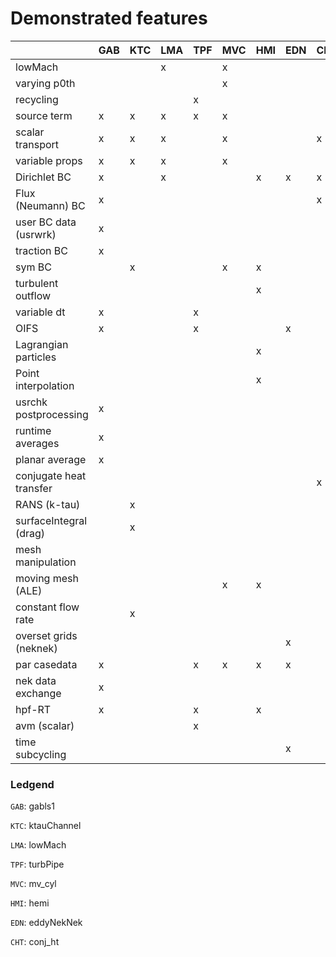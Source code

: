 # Demonstrated features 


|                         | GAB | KTC | LMA | TPF | MVC | HMI | EDN | CHT |
|-------------------------|-----|-----|-----|-----|-----|-----|-----|-----|
| lowMach                 |     |     |  x  |     |  x  |     |     |     |
| varying p0th            |     |     |     |     |  x  |     |     |     |
| recycling               |     |     |     |  x  |     |     |     |     |
| source term             |  x  |  x  |  x  |  x  |  x  |     |     |     |
| scalar transport        |  x  |  x  |  x  |     |  x  |     |     |  x  |
| variable props          |  x  |  x  |  x  |     |  x  |     |     |     |
| Dirichlet BC            |  x  |     |  x  |     |     |  x  |  x  |  x  |
| Flux (Neumann) BC       |  x  |     |     |     |     |     |     |  x  |
| user BC data (usrwrk)   |  x  |     |     |     |     |     |     |     |
| traction BC             |  x  |     |     |     |     |     |     |     |
| sym BC                  |     |  x  |     |     |  x  |  x  |     |     |
| turbulent outflow       |     |     |     |     |     |  x  |     |     |
| variable dt             |  x  |     |     |  x  |     |     |     |     |
| OIFS                    |  x  |     |     |  x  |     |     |  x  |     |
| Lagrangian particles    |     |     |     |     |     |  x  |     |     |
| Point interpolation     |     |     |     |     |     |  x  |     |     |
| usrchk postprocessing   |  x  |     |     |     |     |     |     |     |
| runtime averages        |  x  |     |     |     |     |     |     |     |
| planar average          |  x  |     |     |     |     |     |     |     |
| conjugate heat transfer |     |     |     |     |     |     |     |  x  |
| RANS (k-tau)            |     |  x  |     |     |     |     |     |     |
| surfaceIntegral (drag)  |     |  x  |     |     |     |     |     |     |
| mesh manipulation       |     |     |     |     |     |     |     |     |
| moving mesh (ALE)       |     |     |     |     |  x  |  x  |     |     |
| constant flow rate      |     |  x  |     |     |     |     |     |     |
| overset grids (neknek)  |     |     |     |     |     |     |  x  |     |
| par casedata            |  x  |     |     |  x  |  x  |  x  |  x  |     |
| nek data exchange       |  x  |     |     |     |     |     |     |     |
| hpf-RT                  |  x  |     |     |  x  |     |  x  |     |     |
| avm (scalar)            |     |     |     |  x  |     |     |     |     |
| time subcycling         |     |     |     |     |     |     |  x  |     |


### Ledgend
`GAB`: gabls1

`KTC`: ktauChannel

`LMA`: lowMach

`TPF`: turbPipe

`MVC`: mv_cyl

`HMI`: hemi

`EDN`: eddyNekNek                

`CHT`: conj_ht                
